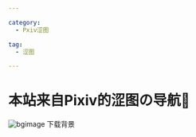 ```yaml
---

category:
  - Pxiv涩图

tag:
  - 涩图

---
```

# 本站来自Pixiv的涩图の导航🧭
![bgimage](/img/general/1.jpg)
<a herf="/img/general/1.jpg" downlaod>下载背景</a>
